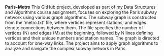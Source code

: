 **Paris-Metro**
This GitHub project, developed as part of my Data Structures and Algorithms course assignment, focuses on exploring the Paris subway network using various graph algorithms. The subway graph is constructed from the 'metro.txt' file, where vertices represent stations, and edges denote connections between them. The file specifies the number of vertices (N) and edges (M) at the beginning, followed by N lines defining vertices and their unique numbers and station names. The graph is directed to account for one-way links. The project aims to apply graph algorithms to analyze and navigate the complex subway network in Paris.
